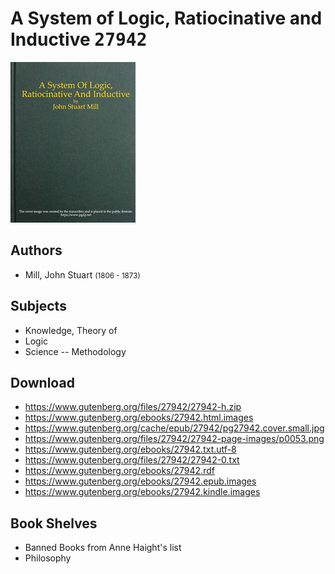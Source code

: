 # A System of Logic, Ratiocinative and Inductive <kbd>27942</kbd>

![](./cover.medium.jpg "")

## Authors


 - Mill, John Stuart <small>(1806 - 1873)</small>

## Subjects


 - Knowledge, Theory of
 - Logic
 - Science -- Methodology

## Download


 - https://www.gutenberg.org/files/27942/27942-h.zip
 - https://www.gutenberg.org/ebooks/27942.html.images
 - https://www.gutenberg.org/cache/epub/27942/pg27942.cover.small.jpg
 - https://www.gutenberg.org/files/27942/27942-page-images/p0053.png
 - https://www.gutenberg.org/ebooks/27942.txt.utf-8
 - https://www.gutenberg.org/files/27942/27942-0.txt
 - https://www.gutenberg.org/ebooks/27942.rdf
 - https://www.gutenberg.org/ebooks/27942.epub.images
 - https://www.gutenberg.org/ebooks/27942.kindle.images

## Book Shelves


 - Banned Books from Anne Haight's list
 - Philosophy
